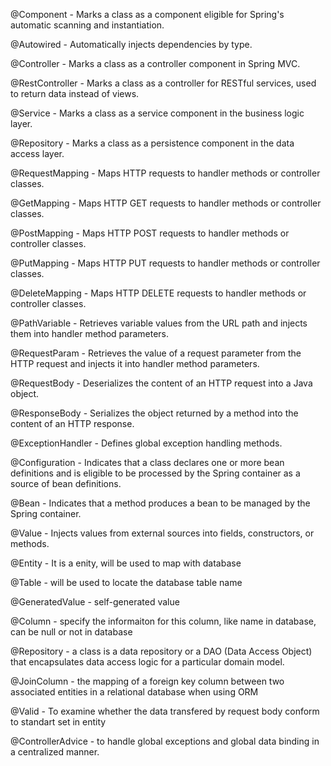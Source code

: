 @Component - Marks a class as a component eligible for Spring's automatic scanning and instantiation.

@Autowired - Automatically injects dependencies by type.

@Controller - Marks a class as a controller component in Spring MVC.

@RestController - Marks a class as a controller for RESTful services, used to return data instead of views.

@Service - Marks a class as a service component in the business logic layer.

@Repository - Marks a class as a persistence component in the data access layer.

@RequestMapping - Maps HTTP requests to handler methods or controller classes.

@GetMapping - Maps HTTP GET requests to handler methods or controller classes.

@PostMapping - Maps HTTP POST requests to handler methods or controller classes.

@PutMapping - Maps HTTP PUT requests to handler methods or controller classes.

@DeleteMapping - Maps HTTP DELETE requests to handler methods or controller classes.

@PathVariable - Retrieves variable values from the URL path and injects them into handler method parameters.

@RequestParam - Retrieves the value of a request parameter from the HTTP request and injects it into handler method parameters.

@RequestBody - Deserializes the content of an HTTP request into a Java object.

@ResponseBody - Serializes the object returned by a method into the content of an HTTP response.

@ExceptionHandler - Defines global exception handling methods.

@Configuration - Indicates that a class declares one or more bean definitions and is eligible to be processed by the Spring container as a source of bean definitions.

@Bean - Indicates that a method produces a bean to be managed by the Spring container.

@Value - Injects values from external sources into fields, constructors, or methods.

@Entity - It is a enity, will be used to map with database

@Table - will be used to locate the database table name

@GeneratedValue - self-generated value

@Column - specify the informaiton for this column, like name in database, can be null or not in database

@Repository - a class is a data repository or a DAO (Data Access Object) that encapsulates data access logic for a particular domain model.

@JoinColumn - the mapping of a foreign key column between two associated entities in a relational database when using ORM

@Valid - To examine whether the data transfered by request body conform to standart set in entity

@ControllerAdvice - to handle global exceptions and global data binding in a centralized manner.
